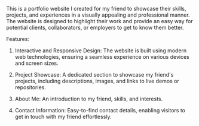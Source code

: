 This is a portfolio website I created for my friend to showcase their skills, projects, and experiences in a visually appealing and professional manner. The website is designed to highlight their work and provide an easy way for potential clients, collaborators, or employers to get to know them better.


Features:

1. Interactive and Responsive Design: The website is built using modern web technologies, ensuring a seamless experience on various devices and screen sizes.

2. Project Showcase: A dedicated section to showcase my friend's projects, including descriptions, images, and links to live demos or repositories.

3. About Me: An introduction to my friend, skills, and interests.

4. Contact Information: Easy-to-find contact details, enabling visitors to get in touch with my friend effortlessly.
